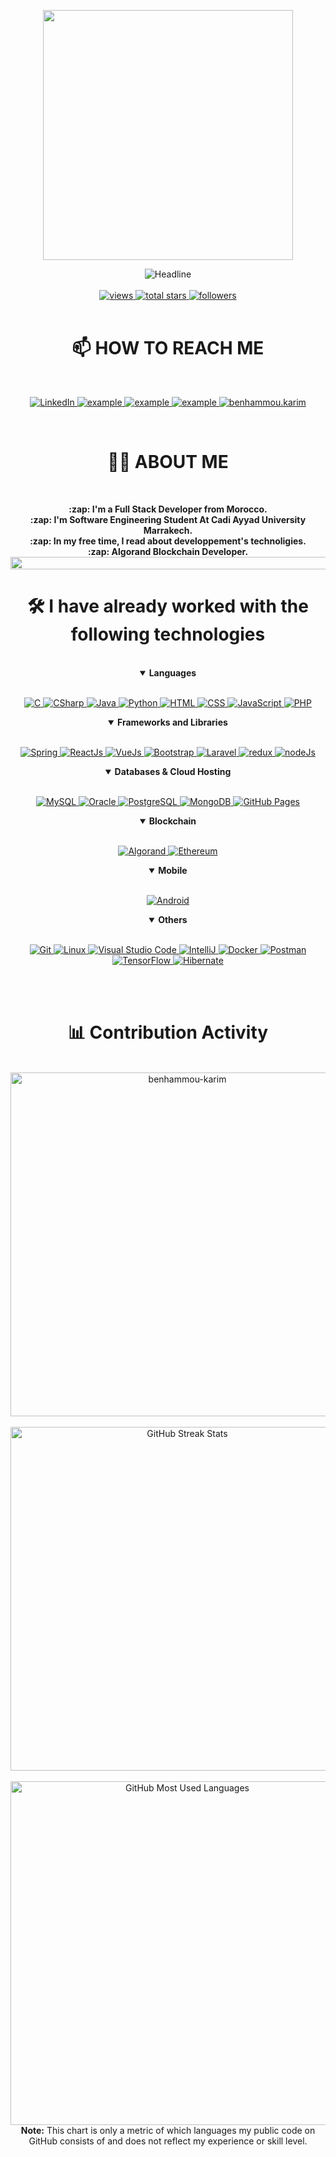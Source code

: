 <div>
    <div align=center>
        <p align=center>
            <img src="https://media.giphy.com/media/SWoSkN6DxTszqIKEqv/giphy.gif" width="400">
        </p>
        <img src="https://readme-typing-svg.herokuapp.com?font=Fira+Code&pause=500&color=1407F7&background=1D45FF00&size=32&center=true&vCenter=true&width=600&height=50&lines=HI+THERE+I'M+BENHAMMOU+KARIM%F0%9F%91%8B;SOFTWARE+ENGINEERING+STUDENT+;FULL-STACK+DEVELOPER;ALGORAND+BLOCKCHAIN+DEVELOPER;" alt="Headline" />
        <br><br>
        <a href="https://github.com/benhammou-karim?tab=views">
            <img alt="views" title="View of my profile" src="https://komarev.com/ghpvc/?username=benhammou-karim&label=Views&color=1407F7&style=for-the-badge" />
        </a>
        <a href="https://github.com/benhammou-karim?tab=repositories&sort=stargazers">
            <img alt="total stars" title="Total stars on GitHub" src="https://custom-icon-badges.herokuapp.com/badge/dynamic/json?logo=star&color=1407F7&labelColor=1407F7&label=Stars&style=for-the-badge&query=%24.stars&url=https://api.github-star-counter.workers.dev/user/benhammou-karim"/>
        </a>
        <a href="https://github.com/benhammou-karim?tab=followers">
            <img alt="followers" title="Follow me on Github" src="https://custom-icon-badges.herokuapp.com/github/followers/benhammou-karim?color=1407F7&labelColor=1407F7&style=for-the-badge&logo=person-add&label=Followers&logoColor=white"/>
        </a>
    </div>
    <br>
    <div align=center>
        <h1>📫 HOW TO REACH ME</h1>
        <br>
        <p align=center>
            <a href="https://www.linkedin.com/in/karim-benhammou/">
                <img alt="LinkedIn" title="karimbenhammou" src="https://img.shields.io/badge/LinkedIn-0077B5?style=for-the-badge&logo=linkedin&logoColor=white">
            </a>
            <a href="https://discordapp.com/users/714527409050747042">
                <img title="karim on discord" src="https://img.shields.io/badge/Discord-2962FF?style=for-the-badge&logo=discord&logoColor=white" alt="example"/>
            </a>	
            <a href="mailto:benhammou.karim12@gmail.com?subject=Github%20Contact&body=Hi%20Karim,">
                <img src="https://img.shields.io/badge/Gmail-D14836?style=for-the-badge&logo=gmail&logoColor=white" alt="example"/>
            </a>
            <a href="https://twitter.com/karimbenhammo12">
                <img title="karimbenhammo12" src="https://img.shields.io/badge/Twitter-1DA1F2.svg?style=for-the-badge&logo=twitter&logoColor=white" alt="example"/>
            </a>
            <a href="https://www.instagram.com/benhammou.karim/">
                <img title="benhammou.karim" src="https://img.shields.io/badge/Instagram-E4405F?style=for-the-badge&logo=Instagram&logoColor=white"/>
            </a>
        </p>
    </div>
    <br>
    <div align=center>
        <h1>👨‍💻 ABOUT ME</h1>
        <br>
        <p>
            <strong>
                :zap: I'm a Full Stack Developer from Morocco.<br>
                :zap: I'm Software Engineering Student At Cadi Ayyad University Marrakech.<br>
                :zap: In my free time, I read about developpement's technoligies.<br>
                :zap: Algorand Blockchain Developer.
                <img src="https://i.imgur.com/dBaSKWF.gif" height="20" width="1000">
           </strong>
        </p>
    </div>
    <div align=center>
        <h1>🛠️ I have already worked with the following technologies</h1>
        <br>
        <details align="" open> 
            <summary><b>Languages</b></summary>
            <br/>
            <p align="">
                <a href="https://www.w3schools.com/c/">
                    <img alt="C" src="https://img.shields.io/badge/C-00599C?style=for-the-badge&logo=c&logoColor=white"/>
                </a>
                <a href="https://learn.microsoft.com/en-us/dotnet/csharp/">
                    <img alt="CSharp" src="https://img.shields.io/badge/CSharp-239120?style=for-the-badge&logo=csharp&logoColor=white"/>
                </a>
                <a href="https://www.java.com/en/">
                    <img alt="Java" src="https://custom-icon-badges.demolab.com/badge/-JAVA-ED8B00?style=for-the-badge&logo=java&logoColor=white"/>
                </a>
                <a href="https://python.org/">
                    <img alt="Python" src="https://img.shields.io/badge/Python-FFD43B?style=for-the-badge&logo=python&logoColor=darkgreen"/>
                </a>
                 <a href="https://www.w3schools.com/html/">
                    <img alt="HTML" src="https://img.shields.io/badge/HTML-e34c26?style=for-the-badge&logo=html5&logoColor=white"/>
                </a>
                <a href="https://www.w3schools.com/css/">
                    <img alt="CSS" src="https://img.shields.io/badge/CSS-264de4?style=for-the-badge&logo=css3&logoColor=white"/>
                </a>
                <a href="https://www.javascript.com/">
                    <img alt="JavaScript" src="https://img.shields.io/badge/JavaScript-323330?style=for-the-badge&logo=javascript&logoColor=F7DF1E"/>
                </a>
                <a href="https://php.net/">
                    <img alt="PHP" src="https://img.shields.io/badge/php-474A8A?style=for-the-badge&logo=php&logoColor=white"/>
                </a>
            </p>
        </details>
        <details align="" open> 
            <summary><b>Frameworks and Libraries</b></summary>
            <br/>
            <p align=""> 
                <a href="https://spring.io/"> 
                    <img alt="Spring" src="https://img.shields.io/badge/Spring-177245?style=for-the-badge&logo=spring&logoColor=white">
                </a>
                <a href="https://reactjs.org/"> 
                    <img alt="ReactJs" src="https://img.shields.io/badge/React-20232A?style=for-the-badge&logo=react&logoColor=61DAFB">
                </a>
                <a href="https://vuejs.org/"> 
                    <img alt="VueJs" src="https://img.shields.io/badge/Vue.Js-35495E?style=for-the-badge&logo=vuedotjs&logoColor=4FC08D">
                </a>
                <a href="https://getbootstrap.com/"> 
                    <img alt="Bootstrap" src="https://img.shields.io/badge/Bootstrap-563D7C?style=for-the-badge&logo=bootstrap&logoColor=white">
                </a>
                <a href="https://laravel.com/"> 
                    <img alt="Laravel" src="https://img.shields.io/badge/Laravel-FF2D20?style=for-the-badge&logo=laravel&logoColor=white">
                </a>
                <a href="https://redux.js.org/"> 
                    <img alt="redux" src="https://img.shields.io/badge/Redux-593D88?style=for-the-badge&logo=redux&logoColor=white">
                </a>
                <a href="https://nodejs.org/en/"> 
                    <img alt="nodeJs" src="https://img.shields.io/badge/Node.js-339933?style=for-the-badge&logo=nodedotjs&logoColor=white">
                </a>
            </p>
        </details>
        <details align="" open> 
            <summary><b>Databases & Cloud Hosting</b></summary>
            <br/>
            <p align=""> 
                <a href="https://www.mysql.com/">
                    <img alt="MySQL" src="https://img.shields.io/badge/MySQL-00000F?style=for-the-badge&logo=mysql&logoColor=white">
                </a>
                <a href="https://www.oracle.com/">
                    <img alt="Oracle" src="https://img.shields.io/badge/Oracle-f80000?style=for-the-badge&logo=oracle&logoColor=white">
                </a>
                <a href="https://www.postgresql.org">
                    <img alt="PostgreSQL" src="https://img.shields.io/badge/PostgreSQL-0175C2?style=for-the-badge&logo=postgresql&logoColor=white">
                </a>
                <a href="https://www.mongodb.com/">
                    <img alt="MongoDB" src="https://img.shields.io/badge/MongoDB-4EA94B?style=for-the-badge&logo=mongodb&logoColor=white">
                </a>
                <a href="https://www.github.com">
                    <img alt="GitHub Pages" src="https://img.shields.io/badge/GitHub-100000?style=for-the-badge&logo=github&logoColor=white">
                </a>
            </p>
        </details>
        <details align="" open> 
            <summary><b>Blockchain</b></summary>
            <br/>
            <p align=""> 
                <a href="https://www.algorand.com/">
                    <img alt="Algorand" src="https://img.shields.io/badge/Algorand-00000F?style=for-the-badge&logo=algorand&logoColor=white">
                </a>
                <a href="https://ethereum.org/fr/">
                    <img alt="Ethereum" src="https://img.shields.io/badge/Ethereum-3C3C3D?style=for-the-badge&logo=Ethereum&logoColor=white">
                </a>    
            </p>
        </details>
        <details align="" open> 
            <summary><b>Mobile</b></summary>
            <br/>
            <p align=""> 
                <a href="https://www.android.com/">
                    <img alt="Android" src="https://img.shields.io/badge/Android-3DDC84?style=for-the-badge&logo=android&logoColor=white">
                </a>   
            </p>
        </details>
        <details align="" open> 
            <summary><b>Others</b></summary>
            <br/>
            <p align=""> 
                <a href="#">
                    <img alt="Git" src="https://img.shields.io/badge/Git-F05032?style=for-the-badge&logo=git&logoColor=white">
                </a>
                <a href="#">
                    <img alt="Linux" src="https://img.shields.io/badge/Linux-FCC624?style=for-the-badge&logo=linux&logoColor=black">
                </a>
                <a href="#">
                    <img alt="Visual Studio Code" src="https://img.shields.io/badge/Visual_Studio_Code-0078D4?style=for-the-badge&logo=visual%20studio%20code&logoColor=white">
                </a>
                <a href="#">
                    <img alt="IntelliJ" src="https://img.shields.io/badge/IntelliJ%20IDEA-34495E.svg?style=for-the-badge&logo=IntelliJ-IDEA&logoColor=white">
                </a>
                <a href="#">
                    <img alt="Docker" src="https://img.shields.io/badge/Docker-2CA5E0?style=for-the-badge&logo=docker&logoColor=white">
                </a>
                <a href="#">
                    <img alt="Postman" src="https://img.shields.io/badge/Postman-FF6C37?style=for-the-badge&logo=Postman&logoColor=white">
                </a>
                <a href="#">
                    <img alt="TensorFlow" src="https://img.shields.io/badge/TensorFlow-FF6F00?style=for-the-badge&logo=tensorflow&logoColor=white">
                </a>
                <a href="#">
                    <img alt="Hibernate" src="https://img.shields.io/badge/Hibernate-59666C?style=for-the-badge&logo=Hibernate&logoColor=white">
                </a>
            </p>
        </details>
        <br>
        <br>
    </div>
    <div align=center>
        <h1>📊 Contribution Activity</h1>
        <br>
        <div>
            <img src="https://github-readme-stats-smoky-sigma.vercel.app/api?username=benhammou-karim&layout=compact&title_color=6FDA44&text_color=FFFFFF&theme=algolia" alt="benhammou-karim" width="550" />
        </div>
        <br>
        <div>
            <img src="https://github-readme-streak-stats.herokuapp.com/?user=benhammou-karim&theme=algolia&date_format=j%20M%5B%20Y%5D&currStreakLabel=6FDA44&fire=6FDA44&ring=6FDA44" alt="GitHub Streak Stats" width="550" />
        <div>
        <br>
        <div>
            <img src="https://github-readme-stats-smoky-sigma.vercel.app/api/top-langs?username=benhammou-karim&layout=compact&title_color=6FDA44&text_color=FFFFFF&theme=algolia" alt="GitHub Most Used Languages" width="550" />
        <div>
        <b>Note:</b> This chart is only a metric of which languages my public code on GitHub consists of and does not reflect my experience or skill level.
    </div>
    <br>
    <br>
</div>
